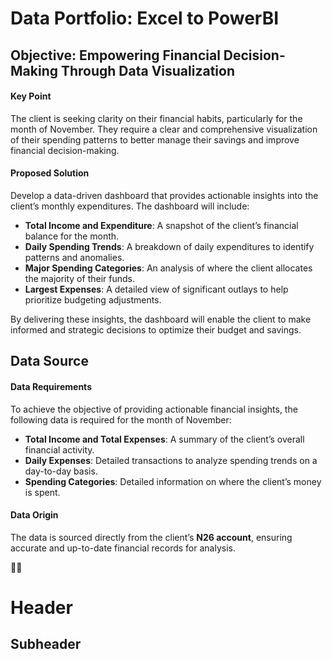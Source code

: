 # Data Portfolio: Excel to PowerBI

## Objective: Empowering Financial Decision-Making Through Data Visualization  

#### Key Point  
The client is seeking clarity on their financial habits, particularly for the month of November. They require a clear and comprehensive visualization of their spending patterns to better manage their savings and improve financial decision-making.  

#### Proposed Solution  
Develop a data-driven dashboard that provides actionable insights into the client’s monthly expenditures. The dashboard will include:  

- **Total Income and Expenditure**: A snapshot of the client’s financial balance for the month.  
- **Daily Spending Trends**: A breakdown of daily expenditures to identify patterns and anomalies.  
- **Major Spending Categories**: An analysis of where the client allocates the majority of their funds.  
- **Largest Expenses**: A detailed view of significant outlays to help prioritize budgeting adjustments.  

By delivering these insights, the dashboard will enable the client to make informed and strategic decisions to optimize their budget and savings.

## Data Source  

#### Data Requirements  
To achieve the objective of providing actionable financial insights, the following data is required for the month of November:  
- **Total Income and Total Expenses**: A summary of the client’s overall financial activity.  
- **Daily Expenses**: Detailed transactions to analyze spending trends on a day-to-day basis.  
- **Spending Categories**: Detailed information on where the client’s money is spent.

#### Data Origin  
The data is sourced directly from the client’s **N26 account**, ensuring accurate and up-to-date financial records for analysis.  

🐱‍🏍

# Header

## Subheader
